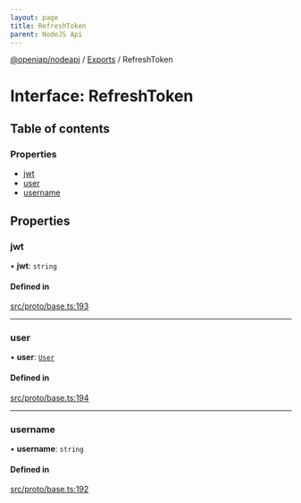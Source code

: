 ```yaml
---
layout: page
title: RefreshToken
parent: NodeJS Api
---
```

[@openiap/nodeapi](../README) / [Exports](../modules) / RefreshToken

# Interface: RefreshToken

## Table of contents

### Properties

- [jwt](RefreshToken#jwt)
- [user](RefreshToken#user)
- [username](RefreshToken#username)

## Properties

### jwt

• **jwt**: `string`

#### Defined in

[src/proto/base.ts:193](https://github.com/openiap/nodeapi/blob/a6b5438/src/proto/base.ts#L193)

___

### user

• **user**: [`User`](../modules#user)

#### Defined in

[src/proto/base.ts:194](https://github.com/openiap/nodeapi/blob/a6b5438/src/proto/base.ts#L194)

___

### username

• **username**: `string`

#### Defined in

[src/proto/base.ts:192](https://github.com/openiap/nodeapi/blob/a6b5438/src/proto/base.ts#L192)
